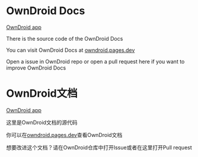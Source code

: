 # OwnDroid Docs

[OwnDroid app](https://github.com/BinTianqi/OwnDroid)

There is the source code of the OwnDroid Docs

You can visit OwnDroid Docs at [owndroid.pages.dev](https://owndroid.pages.dev)

Open a issue in OwnDroid repo or open a pull request here if you want to improve OwnDroid Docs

# OwnDroid文档

[OwnDroid app](https://github.com/BinTianqi/OwnDroid)

这里是OwnDroid文档的源代码

你可以在[owndroid.pages.dev](https://owndroid.pages.dev)查看OwnDroid文档

想要改进这个文档？请在OwnDroid仓库中打开Issue或者在这里打开Pull request

